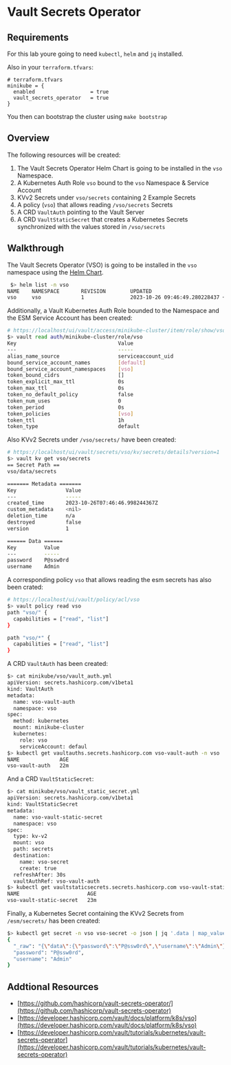 # Vault Secrets Operator

## Requirements
For this lab youre going to need `kubectl`, `helm` and `jq` installed.

Also in your `terraform.tfvars`:
```
# terraform.tfvars
minikube = {
  enabled                  = true
  vault_secrets_operator   = true
}
```

You then can bootstrap the cluster using `make bootstrap`


## Overview
The following resources will be created:

1. The Vault Secrets Operator Helm Chart is going to be installed in the `vso` Namespace.
2. A Kubernetes Auth Role `vso` bound to the `vso` Namespace & Service Account
3. KVv2 Secrets under `vso/secrets` containing 2 Example Secrets
4. A policy (`vso`) that allows reading `/vso/secrets` Secrets
5. A CRD `VaultAuth` pointing to the Vault Server
6. A CRD `VaultStaticSecret` that creates a Kubernetes Secrets synchronized with the values stored in `/vso/secrets`

## Walkthrough
The Vault Secrets Operator (VSO) is going to be installed in the `vso` namespace using the [Helm Chart](https://helm.releases.hashicorp.com").

```bash
 $> helm list -n vso
NAME    NAMESPACE       REVISION        UPDATED                                         STATUS          CHART                           APP VERSION
vso     vso             1               2023-10-26 09:46:49.280228437 +0200 CEST        deployed        vault-secrets-operator-0.3.4    0.3.4
```

Additionally, a Vault Kubernetes Auth Role bounded to the Namespace and the ESM Service Account has been created:

```bash
# https://localhost/ui/vault/access/minikube-cluster/item/role/show/vso
$> vault read auth/minikube-cluster/role/vso
Key                                 Value
---                                 -----
alias_name_source                   serviceaccount_uid
bound_service_account_names         [default]
bound_service_account_namespaces    [vso]
token_bound_cidrs                   []
token_explicit_max_ttl              0s
token_max_ttl                       0s
token_no_default_policy             false
token_num_uses                      0
token_period                        0s
token_policies                      [vso]
token_ttl                           1h
token_type                          default
```

Also KVv2 Secrets under `/vso/secrets/` have been created:

```bash
# https://localhost/ui/vault/secrets/vso/kv/secrets/details?version=1
$> vault kv get vso/secrets
== Secret Path ==
vso/data/secrets

======= Metadata =======
Key                Value
---                -----
created_time       2023-10-26T07:46:46.998244367Z
custom_metadata    <nil>
deletion_time      n/a
destroyed          false
version            1

====== Data ======
Key         Value
---         -----
password    P@ssw0rd
username    Admin
```

A corresponding policy `vso` that allows reading the esm secrets has also been crated:

```bash
# https://localhost/ui/vault/policy/acl/vso
$> vault policy read vso
path "vso/" {
  capabilities = ["read", "list"]
}

path "vso/*" {
  capabilities = ["read", "list"]
}
```

A CRD `VaultAuth` has been created:

```bash
$> cat minikube/vso/vault_auth.yml
apiVersion: secrets.hashicorp.com/v1beta1
kind: VaultAuth
metadata:
  name: vso-vault-auth
  namespace: vso
spec:
  method: kubernetes
  mount: minikube-cluster
  kubernetes:
    role: vso
    serviceAccount: defaul
$> kubectl get vaultauths.secrets.hashicorp.com vso-vault-auth -n vso
NAME             AGE
vso-vault-auth   22m
```

And a CRD `VaultStaticSecret`:

```bash
$> cat minikube/vso/vault_static_secret.yml
apiVersion: secrets.hashicorp.com/v1beta1
kind: VaultStaticSecret
metadata:
  name: vso-vault-static-secret
  namespace: vso
spec:
  type: kv-v2
  mount: vso
  path: secrets
  destination:
    name: vso-secret
    create: true
  refreshAfter: 30s
  vaultAuthRef: vso-vault-auth
$> kubectl get vaultstaticsecrets.secrets.hashicorp.com vso-vault-static-secret -n vso
NAME                      AGE
vso-vault-static-secret   23m
```

Finally, a Kubernetes Secret containing the KVv2 Secrets from `/esm/secrets/` has been created:

```bash
$> kubectl get secret -n vso vso-secret -o json | jq '.data | map_values(@base64d)'
{
  "_raw": "{\"data\":{\"password\":\"P@ssw0rd\",\"username\":\"Admin\"},\"metadata\":{\"created_time\":\"2023-10-26T07:46:46.998244367Z\",\"custom_metadata\":null,\"deletion_time\":\"\",\"destroyed\":false,\"version\":1}}",
  "password": "P@ssw0rd",
  "username": "Admin"
}
```


## Addtional Resources
* [https://github.com/hashicorp/vault-secrets-operator/](https://github.com/hashicorp/vault-secrets-operator)
* [https://developer.hashicorp.com/vault/docs/platform/k8s/vso](https://developer.hashicorp.com/vault/docs/platform/k8s/vso)
* [https://developer.hashicorp.com/vault/tutorials/kubernetes/vault-secrets-operator](https://developer.hashicorp.com/vault/tutorials/kubernetes/vault-secrets-operator)
